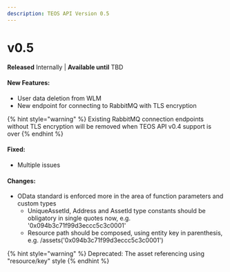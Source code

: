 ```yaml
---
description: TEOS API Version 0.5
---
```


# v0.5

**Released** Internally | **Available until** TBD

#### New Features: <a href="#v2_2_new_features" id="v2_2_new_features"></a>

* User data deletion from WLM
* New endpoint for connecting to RabbitMQ with TLS encryption

{% hint style="warning" %}
Existing RabbitMQ connection endpoints without TLS encryption will be removed when TEOS API v0.4 support is over&#x20;
{% endhint %}

#### Fixed:

* Multiple issues

#### Changes:

* OData standard is enforced more in the area of function parameters and custom types&#x20;
  * UniqueAssetId, Address and AssetId type constants should be obligatory in single quotes now, e.g. '0x094b3c71f99d3eccc5c3c0001'&#x20;
  * Resource path should be composed, using entity key in parenthesis, e.g. /assets('0x094b3c71f99d3eccc5c3c0001')

{% hint style="warning" %}
Deprecated: The asset referencing using "resource/key" style
{% endhint %}

